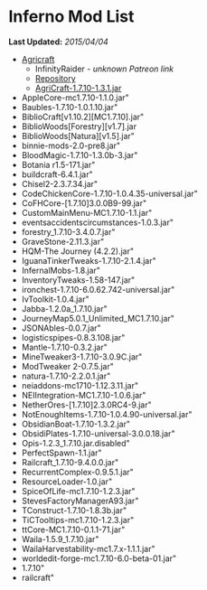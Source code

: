# Inferno Mod List
**Last Updated:** *2015/04/04*

* [Agricraft](http://www.curse.com/mc-mods/minecraft/225635-agricraft)
  * InfinityRaider - *unknown Patreon link*
  * [Repository](https://github.com/InfinityRaider/AgriCraft)
  * [AgriCraft-1.7.10-1.3.1.jar](http://www.curse.com/mc-mods/minecraft/225635-agricraft/2229714)
* AppleCore-mc1.7.10-1.1.0.jar"
* Baubles-1.7.10-1.0.1.10.jar"
* BiblioCraft[v1.10.2][MC1.7.10].jar"
* BiblioWoods[Forestry][v1.7].jar
* BiblioWoods[Natura][v1.5].jar"
* binnie-mods-2.0-pre8.jar"
* BloodMagic-1.7.10-1.3.0b-3.jar"
* Botania r1.5-171.jar"
* buildcraft-6.4.1.jar"
* Chisel2-2.3.7.34.jar"
* CodeChickenCore-1.7.10-1.0.4.35-universal.jar"
* CoFHCore-[1.7.10]3.0.0B9-99.jar"
* CustomMainMenu-MC1.7.10-1.1.jar"
* eventsaccidentscircumstances-1.0.3.jar"
* forestry_1.7.10-3.4.0.7.jar"
* GraveStone-2.11.3.jar"
* HQM-The Journey (4.2.2).jar"
* IguanaTinkerTweaks-1.7.10-2.1.4.jar"
* InfernalMobs-1.8.jar"
* InventoryTweaks-1.58-147.jar"
* ironchest-1.7.10-6.0.62.742-universal.jar"
* IvToolkit-1.0.4.jar"
* Jabba-1.2.0a_1.7.10.jar"
* JourneyMap5.0.1_Unlimited_MC1.7.10.jar"
* JSONAbles-0.0.7.jar"
* logisticspipes-0.8.3.108.jar"
* Mantle-1.7.10-0.3.2.jar"
* MineTweaker3-1.7.10-3.0.9C.jar"
* ModTweaker 2-0.7.5.jar"
* natura-1.7.10-2.2.0.1.jar"
* neiaddons-mc1710-1.12.3.11.jar"
* NEIIntegration-MC1.7.10-1.0.6.jar"
* NetherOres-[1.7.10]2.3.0RC4-9.jar"
* NotEnoughItems-1.7.10-1.0.4.90-universal.jar"
* ObsidianBoat-1.7.10-1.3.2.jar"
* ObsidiPlates-1.7.10-universal-3.0.0.18.jar"
* Opis-1.2.3_1.7.10.jar.disabled"
* PerfectSpawn-1.1.jar"
* Railcraft_1.7.10-9.4.0.0.jar"
* RecurrentComplex-0.9.5.1.jar"
* ResourceLoader-1.0.jar"
* SpiceOfLife-mc1.7.10-1.2.3.jar"
* StevesFactoryManagerA93.jar"
* TConstruct-1.7.10-1.8.3b.jar"
* TiCTooltips-mc1.7.10-1.2.3.jar"
* ttCore-MC1.7.10-0.1.1-71.jar"
* Waila-1.5.9_1.7.10.jar"
* WailaHarvestability-mc1.7.x-1.1.1.jar"
* worldedit-forge-mc1.7.10-6.0-beta-01.jar"
* 1.7.10"
* railcraft"
